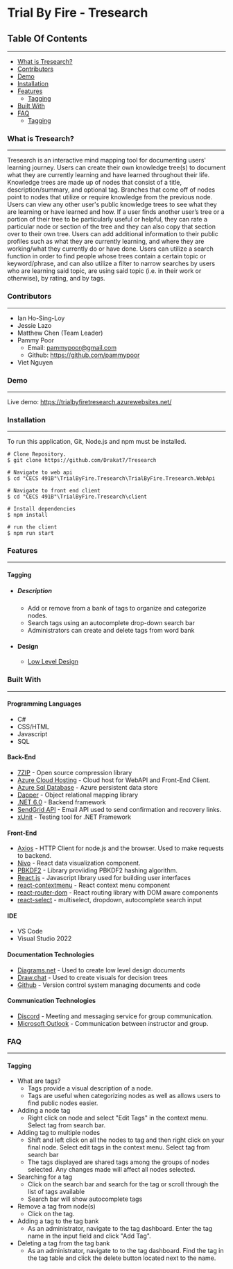 # Trial By Fire - Tresearch
## Table Of Contents
--------------------------------
- [What is Tresearch?](#what-is-tresearch)
- [Contributors](#contributors)
- [Demo](#demo)
- [Installation](#installation)
- [Features](#features)
  - [Tagging](#tagging)
- [Built With](#built-with)
- [FAQ](#faq)
  - [Tagging](#tagging-1)
### What is Tresearch?
--------------------------------
Tresearch is an interactive mind mapping tool for documenting users' learning journey.  Users can create their own knowledge tree(s) to document what they are currently learning and have learned throughout their life. Knowledge trees are made up of nodes that consist of a title,  description/summary, and optional tag. Branches that come off of nodes point to nodes that utilize or require knowledge from the previous node. Users can view any other user's public knowledge trees to see what they are learning or have learned and how. If a user finds another user’s tree or a portion of their tree to be particularly useful or helpful, they can rate a particular node or section of the tree and they can also copy that section over to their own tree. Users can add additional information to their public profiles such as what they are currently learning, and where they are working/what they currently do or have done. Users can utilize a search function in order to find people whose trees contain a certain topic or keyword/phrase, and can also utilize a filter to narrow searches by users who are learning said topic, are using said topic (i.e. in their work or otherwise), by rating, and by tags.

### Contributors
--------------------------------
- Ian Ho-Sing-Loy
- Jessie Lazo
- Matthew Chen (Team Leader)
- Pammy Poor
  - Email: pammypoor@gmail.com
  - Github: https://github.com/pammypoor
- Viet Nguyen

### Demo
--------------------------------
Live demo: https://trialbyfiretresearch.azurewebsites.net/

### Installation
--------------------------------
To run this application, Git, Node.js and npm must be installed. 

```
# Clone Repository. 
$ git clone https://github.com/Drakat7/Tresearch

# Navigate to web api
$ cd "CECS 491B"\TrialByFire.Tresearch\TrialByFire.Tresearch.WebApi

# Navigate to front end client
$ cd "CECS 491B"\TrialByFire.Tresearch\client

# Install dependencies
$ npm install

# run the client
$ npm run start

```

### Features
--------------------------------
#### Tagging
- ##### Description
  - Add or remove from a bank of tags to organize and categorize nodes. 
  - Search tags using an autocomplete drop-down search bar
  - Administrators can create and delete tags from word bank
- #### Design
  - [Low Level Design](https://github.com/Drakat7/Tresearch/tree/main/Sequence%20Diagrams/Tagging%20Diagrams)

### Built With
--------------------------------
#### Programming Languages
- C#
- CSS/HTML
- Javascript
- SQL
#### Back-End
- [7ZIP](https://www.7-zip.org/) - Open source compression library
- [Azure Cloud Hosting](https://azure.microsoft.com/en-us/services/cloud-services/#pricing) - Cloud host for WebAPI and Front-End Client.
- [Azure Sql Database](https://azure.microsoft.com/en-us/products/azure-sql/database/) - Azure persistent data store
- [Dapper](https://github.com/DapperLib/Dapper) - Object relational mapping library
- [.NET 6.0](https://dotnet.microsoft.com/en-us/learn/dotnet/what-is-dotnet) - Backend framework
- [SendGrid API](https://sendgrid.com/) - Email API used to send confirmation and recovery links.
- [xUnit](https://xunit.net/) - Testing tool for .NET Framework
#### Front-End
- [Axios](https://axios-http.com/docs/intro) - HTTP Client for node.js and the browser. Used to make requests to backend.
- [Nivo](https://nivo.rocks/) - React data visualization component.
- [PBKDF2](https://www.npmjs.com/package/pbkdf2) - Library proviiding PBKDF2 hashing algorithm.
- [React.js](https://reactjs.org/) - Javascript library used for building user interfaces
- [react-contextmenu](https://www.npmjs.com/package/react-contextmenu) - React context menu component
- [react-router-dom](https://v5.reactrouter.com/web/guides/quick-start) - React routing library with DOM aware components
- [react-select](https://react-select.com/home) - multiselect, dropdown, autocomplete search input 
#### IDE
- VS Code 
- Visual Studio 2022
#### Documentation Technologies
- [Diagrams.net](https://www.diagrams.net/) - Used to create low level design documents
- [Draw.chat](https://draw.chat/) - Used to create visuals for decision trees
- [Github](https://github.com/) - Version control system managing documents and code
#### Communication Technologies
- [Discord](https://discord.com/) - Meeting and messaging service for group communication.
- [Microsoft Outlook](https://outlook.live.com/owa/) - Communication between instructor and group.

### FAQ
--------------------------------
#### Tagging
- What are tags?
  - Tags provide a visual description of a node. 
  - Tags are useful when categorizing nodes as well as allows users to find public nodes easier.
- Adding a node tag
  - Right click on node and select "Edit Tags" in the context menu. Select tag from search bar. 
- Adding tag to multiple nodes
  - Shift and left click on all the nodes to tag and then right click on your final node. Select edit tags in the context menu. Select tag from search bar
  - The tags displayed are shared tags among the groups of nodes selected. Any changes made will affect all nodes selected.
- Searching for a tag
  - Click on the search bar and search for the tag or scroll through the list of tags available
  - Search bar will show autocomplete tags
- Remove a tag from node(s)
  - Click on the tag.
- Adding a tag to the tag bank
  - As an administrator, navigate to the tag dashboard. Enter the tag name in the input field and click "Add Tag".
- Deleting a tag from the tag bank
  - As an administrator, navigate to to the tag dashboard. Find the tag in the tag table and click the delete button located next to the name.